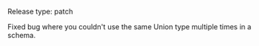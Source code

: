 Release type: patch

Fixed bug where you couldn't use the same Union type multiple times in a schema.
